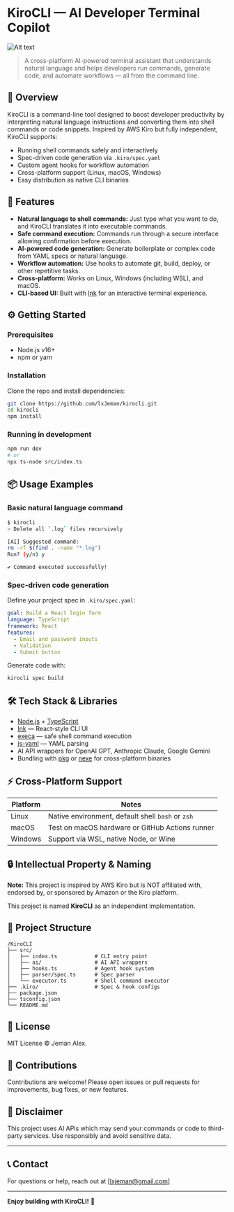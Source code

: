 # KiroCLI — AI Developer Terminal Copilot

![Alt text](https://imgur.com/Get4U9q.png)


> A cross-platform AI-powered terminal assistant that understands natural language and helps developers run commands, generate code, and automate workflows — all from the command line.

## 🚀 Overview

KiroCLI is a command-line tool designed to boost developer productivity by interpreting natural language instructions and converting them into shell commands or code snippets. Inspired by AWS Kiro but fully independent, KiroCLI supports:

- Running shell commands safely and interactively
- Spec-driven code generation via `.kiro/spec.yaml`
- Custom agent hooks for workflow automation
- Cross-platform support (Linux, macOS, Windows)
- Easy distribution as native CLI binaries

## 🎯 Features

- **Natural language to shell commands:** Just type what you want to do, and KiroCLI translates it into executable commands.
- **Safe command execution:** Commands run through a secure interface allowing confirmation before execution.
- **AI-powered code generation:** Generate boilerplate or complex code from YAML specs or natural language.
- **Workflow automation:** Use hooks to automate git, build, deploy, or other repetitive tasks.
- **Cross-platform:** Works on Linux, Windows (including WSL), and macOS.
- **CLI-based UI:** Built with [Ink](https://github.com/vadimdemedes/ink) for an interactive terminal experience.

## ⚙️ Getting Started

### Prerequisites

- Node.js v16+
- npm or yarn

### Installation

Clone the repo and install dependencies:

```bash
git clone https://github.com/lxJeman/kirocli.git
cd kirocli
npm install

```

### Running in development

```bash
npm run dev
# or
npx ts-node src/index.ts
```

## 📦 Usage Examples

### Basic natural language command

```bash
$ kirocli
> Delete all `.log` files recursively

[AI] Suggested command:
rm -rf $(find . -name "*.log")
Run? (y/n) y

✔ Command executed successfully!
```

### Spec-driven code generation

Define your project spec in `.kiro/spec.yaml`:

```yaml
goal: Build a React login form
language: TypeScript
framework: React
features:
  - Email and password inputs
  - Validation
  - Submit button
```

Generate code with:

```bash
kirocli spec build
```

## 🛠️ Tech Stack & Libraries

- [Node.js](https://nodejs.org/) + [TypeScript](https://www.typescriptlang.org/)
- [Ink](https://github.com/vadimdemedes/ink) — React-style CLI UI
- [execa](https://github.com/sindresorhus/execa) — safe shell command execution
- [js-yaml](https://github.com/nodeca/js-yaml) — YAML parsing
- AI API wrappers for OpenAI GPT, Anthropic Claude, Google Gemini
- Bundling with [pkg](https://github.com/vercel/pkg) or [nexe](https://github.com/nexe/nexe) for cross-platform binaries

## ⚡ Cross-Platform Support

| Platform | Notes                                             |
| -------- | ------------------------------------------------- |
| Linux    | Native environment, default shell `bash` or `zsh` |
| macOS    | Test on macOS hardware or GitHub Actions runner   |
| Windows  | Support via WSL, native Node, or Wine             |

## 🔒 Intellectual Property & Naming

**Note:** This project is inspired by AWS Kiro but is NOT affiliated with, endorsed by, or sponsored by Amazon or the Kiro platform.

This project is named **KiroCLI** as an independent implementation.

## 🧩 Project Structure

```
/KiroCLI
├── src/
│   ├── index.ts            # CLI entry point
│   ├── ai/                 # AI API wrappers
│   ├── hooks.ts            # Agent hook system
│   ├── parser/spec.ts      # Spec parser
│   └── executor.ts         # Shell command executor
├── .kiro/                  # Spec & hook configs
├── package.json
├── tsconfig.json
└── README.md
```

## 📜 License

MIT License © Jeman Alex.

## 🙌 Contributions

Contributions are welcome! Please open issues or pull requests for improvements, bug fixes, or new features.

## 🤝 Disclaimer

This project uses AI APIs which may send your commands or code to third-party services. Use responsibly and avoid sensitive data.

---

## 📞 Contact

For questions or help, reach out at \[[lxjeman@gmail.com](mailto:lxjeman@gmail.com)]

---

**Enjoy building with KiroCLI!** 🚀

